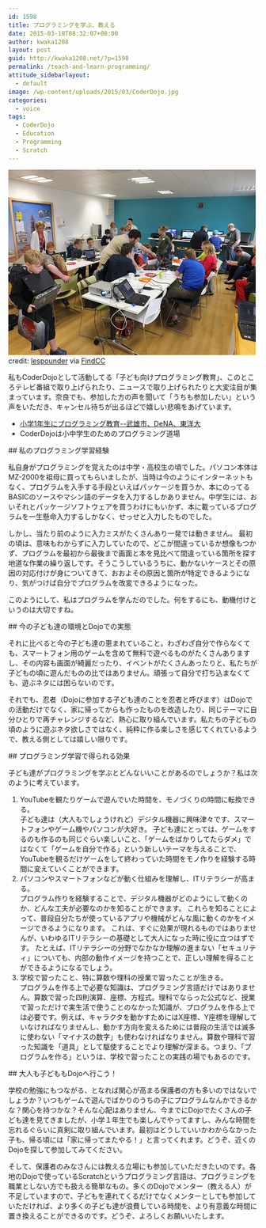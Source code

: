 ```yaml
---
id: 1598
title: プログラミングを学ぶ、教える
date: 2015-03-18T08:32:07+00:00
author: kwaka1208
layout: post
guid: http://kwaka1208.net/?p=1598
permalink: /teach-and-learn-programming/
attitude_sidebarlayout:
  - default
image: /wp-content/uploads/2015/03/CoderDojo.jpg
categories:
  - voice
tags:
  - CoderDojo
  - Education
  - Programming
  - Scratch
---
```

<p>
<img src="/assets/images/2015/03/CoderDojo.jpg" alt="CoderDojo" width="500" height="375" class="alignnone size-full wp-image-1600" />
credit: <a href="http://www.flickr.com/photos/45703688@N07/14071936419/" target="_blank">lespounder</a> via <a href="http://findcc.net" target="_blank">FindCC</a>
</p>
<p>
私もCoderDojoとして活動してる「子ども向けプログラミング教育」、このところテレビ番組で取り上げられたり、ニュースで取り上げられたりと大変注目が集まっています。奈良でも、参加した方の声を聞いて「うちも参加したい」という声をいただき、キャンセル待ちが出るほどで嬉しい悲鳴をあげています。
<ul>
	<li><a href="http://japan.zdnet.com/article/35060367/">小学1年生にプログラミング教育--武雄市、DeNA、東洋大</a></li>
	<li><a hfre="http://coderdojo.jp/">CoderDojoは小中学生のためのプログラミング道場</a></li>
</ul>
</p>
## 私のプログラミング学習経験
<p>
私自身がプログラミングを覚えたのは中学・高校生の頃でした。パソコン本体はMZ-2000を祖母に買ってもらいましたが、当時は今のようにインターネットもなく、プログラムを入手する手段といえばパッケージを買うか、本にのってるBASICのソースやマシン語のデータを入力するしかありません。中学生には、おいそれとパッケージソフトウェアを買うわけにもいかず、本に載っているプログラムを一生懸命入力するしかなく、せっせと入力したものでした。
</p>
<p>
しかし、当たり前のように入力ミスがたくさんあり一発では動きません。
最初の頃は、意味もわからずに入力していたので、どこが間違っているか想像もつかず、プログラムを最初から最後まで画面と本を見比べて間違っている箇所を探す地道な作業の繰り返しです。そうこうしているうちに、動かないケースとその原因の対応付けが身についてきて、おおよその原因と箇所が特定できるようになり、気がつけば自分でプログラムを改変できるようになった。
</p>
<p>
このようにして、私はプログラムを学んだのでした。何をするにも、動機付けというのは大切ですね。
</p>
## 今の子ども達の環境とDojoでの実態
<p>
それに比べると今の子ども達の恵まれていること。わざわざ自分で作らなくても、スマートフォン用のゲームを含めて無料で遊べるものがたくさんありますし、その内容も画面が綺麗だったり、イベントがたくさんあったりと、私たちが子どもの頃に遊んだものの比ではありません。頑張って自分で打ち込まなくても、遊ぶネタには困らないのです。
</p>
<p>
それでも、忍者（Dojoに参加する子ども達のことを忍者と呼びます）はDojoでの活動だけでなく、家に帰ってからも作ったものを改造したり、同じテーマに自分ひとりで再チャレンジするなど、熱心に取り組んでいます。私たちの子どもの頃のように遊ぶネタ欲しさではなく、純粋に作る楽しさを感じてくれているようで、教える側としては嬉しい限りです。
</p>
## プログラミング学習で得られる効果
<p>
子ども達がプログラミングを学ぶとどんないいことがあるのでしょうか？私は次のように考えています。
<ol>
	<li>YouTubeを観たりゲームで遊んでいた時間を、モノづくりの時間に転換できる。<br />
子ども達は（大人もでしょうけれど）デジタル機器に興味津々です、スマートフォンやゲーム機やパソコンが大好き。
子ども達にとっては、ゲームをするのも作るのも同じぐらい楽しいこと、「ゲームをばかりしてたらダメ」ではなくて「ゲームを自分で作る」という新しいテーマを与えることで、YouTubeを観るだけゲームをして終わっていた時間をモノ作りを経験する時間に変えていくことができます。</li>
	<li>パソコンやスマートフォンなどが動く仕組みを理解し、ITリテラシーが高まる。<br />
プログラム作りを経験することで、デジタル機器がどのようにして動くのか、どんな工夫が必要なのかを知ることができます。
これらを知ることによって、普段自分たちが使っているアプリや機械がどんな風に動くのかをイメージできるようになります。
これは、すぐに効果が現れるものではありませんが、いわゆるITリテラシーの基礎として大人になった時に役に立つはずです。
たとえば、ITリテラシーの分野でなかなか理解の進まない「セキュリティ」についても、内部の動作イメージを持つことで、正しい理解を得ることができるようになるでしょう。</li>
	<li>学校で習ったこと、特に算数や理科の授業で習ったことが生きる。<br />
		プログラムを作る上で必要な知識は、プログラミング言語だけではありません。算数で習った四則演算、座標、方程式。理科でならった公式など、授業で習っただけで実生活で使うことのなかった知識が、プログラムを作る上では必要です。例えば、キャラクタを動かすためにはX座標、Y座標を理解していなければなりませんし、動かす方向を変えるためには普段の生活では滅多に使わない「マイナスの数字」も使わなければなりません。算数や理科で習った知識を「道具」として駆使することでより理解が深まる。つまり、「プログラムを作る」というは、学校で習ったことの実践の場でもあるのです。</li>
</ol>
</p>
## 大人も子どももDojoへ行こう！
<p>
学校の勉強にもつながる、となれば関心が高まる保護者の方も多いのではないでしょうか？いつもゲームで遊んでばかりのうちの子にプログラムなんかできるかな？関心を持つかな？そんな心配はありません、今までにDojoでたくさんの子ども達を見てきましたが、小学１年生でも楽しんでやってますし、みんな時間を忘れるぐらいに真剣に取り組んでいます。最初はどうしていいかわからなかった子も、帰る頃には「家に帰ってまたやる！」と言ってくれます。どうぞ、近くのDojoを探して参加してみてください。
</p>
<p>
そして、保護者のみなさんには教える立場にも参加していただきたいのです。各地のDojoで使っているScratchというプログラミング言語は、プログラミングを職業としない方でも扱える簡単なもの。多くのDojoでメンター（教える人）が不足していますので、子どもを連れてくるだけでなくメンターとしても参加していただければ、より多くの子ども達が浪費している時間を、より有意義な時間に置き換えることができるのです。どうぞ、よろしくお願いいたします。
</p>
